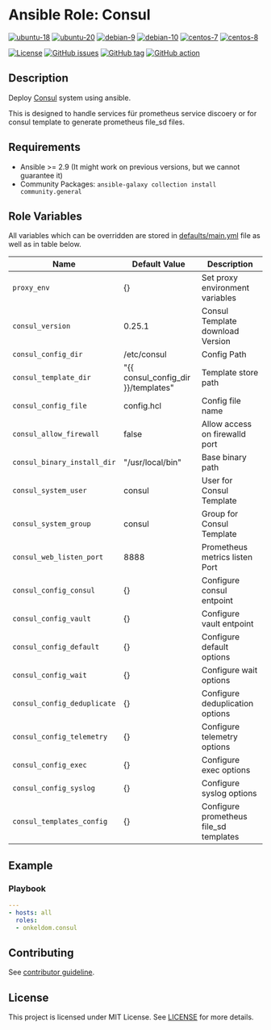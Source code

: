 # Ansible Role: Consul

[![ubuntu-18](https://img.shields.io/badge/ubuntu-18.x-orange?style=flat&logo=ubuntu)](https://ubuntu.com/)
[![ubuntu-20](https://img.shields.io/badge/ubuntu-20.x-orange?style=flat&logo=ubuntu)](https://ubuntu.com/)
[![debian-9](https://img.shields.io/badge/debian-9.x-orange?style=flat&logo=debian)](https://www.debian.org/)
[![debian-10](https://img.shields.io/badge/debian-10.x-orange?style=flat&logo=debian)](https://www.debian.org/)
[![centos-7](https://img.shields.io/badge/centos-7.x-orange?style=flat&logo=centos)](https://www.centos.org/)
[![centos-8](https://img.shields.io/badge/centos-8.x-orange?style=flat&logo=centos)](https://www.centos.org/)

[![License](https://img.shields.io/badge/license-MIT%20License-brightgreen.svg?style=flat)](https://opensource.org/licenses/MIT)
[![GitHub issues](https://img.shields.io/github/issues/OnkelDom/ansible-role-consul?style=flat)](https://github.com/OnkelDom/ansible-role-consul/issues)
[![GitHub tag](https://img.shields.io/github/tag/OnkelDom/ansible-role-consul.svg?style=flat)](https://github.com/OnkelDom/ansible-role-consul/tags)
[![GitHub action](https://github.com/OnkelDom/ansible-role-consul/workflows/ansible-lint/badge.svg)](https://github.com/OnkelDom/ansible-role-consul)

## Description

Deploy [Consul](https://github.com/hashicorp/consul) system using ansible.

This is designed to handle services für prometheus service discoery or for consul template to generate prometheus file_sd files.

## Requirements

- Ansible >= 2.9 (It might work on previous versions, but we cannot guarantee it)
- Community Packages: `ansible-galaxy collection install community.general`

## Role Variables

All variables which can be overridden are stored in [defaults/main.yml](defaults/main.yml) file as well as in table below.

| Name           | Default Value | Description                        |
| -------------- | ------------- | -----------------------------------|
| `proxy_env` |  {} | Set proxy environment variables |
| `consul_version` | 0.25.1 | Consul Template download Version |
| `consul_config_dir` | /etc/consul | Config Path |
| `consul_template_dir` | "{{ consul_config_dir }}/templates" | Template store path |
| `consul_config_file` | config.hcl | Config file name |
| `consul_allow_firewall` | false | Allow access on firewalld port |
| `consul_binary_install_dir` | "/usr/local/bin" | Base binary path |
| `consul_system_user` | consul | User for Consul Template |
| `consul_system_group` | consul | Group for Consul Template |
| `consul_web_listen_port` | 8888 | Prometheus metrics listen Port |
| `consul_config_consul` | {} | Configure consul entpoint |
| `consul_config_vault` | {} | Configure vault entpoint |
| `consul_config_default` | {} | Configure default options |
| `consul_config_wait` | {} | Configure wait options |
| `consul_config_deduplicate` | {} | Configure deduplication options |
| `consul_config_telemetry` | {} | Configure telemetry options |
| `consul_config_exec` | {} | Configure exec options |
| `consul_config_syslog` | {} | Configure syslog options |
| `consul_templates_config` | {} | Configure prometheus file_sd templates |

## Example

### Playbook

```yaml
---
- hosts: all
  roles:
  - onkeldom.consul
```

## Contributing

See [contributor guideline](CONTRIBUTING.md).

## License

This project is licensed under MIT License. See [LICENSE](/LICENSE) for more details.
